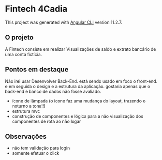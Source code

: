 # Fintech 4Cadia

This project was generated with [Angular CLI](https://github.com/angular/angular-cli) version 11.2.7.

## O projeto

A Fintech consiste em realizar Visualizações de saldo e extrato bancário de uma conta fictícia. 

## Pontos em destaque

Não irei usar Desenvolver Back-End. está sendo usado em foco o front-end. e em seguida o design e a estrutura da aplicação. 
gostaria apenas que o back-end e banco de dados não fosse avaliado. 

- ícone de lâmpada (o icone faz uma mudança do layout, trazendo o noturno a tona!!)
- estrutura mvc 
- construção de componentes e lógica para a não visualização dos componentes de rota ao não logar


## Observações
- não tem validação para login 
- somente efetuar o click





